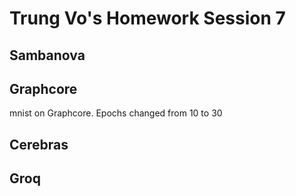 # Trung Vo's Homework Session 7
## Sambanova
## Graphcore
mnist on Graphcore. Epochs changed from 10 to 30
## Cerebras
## Groq
